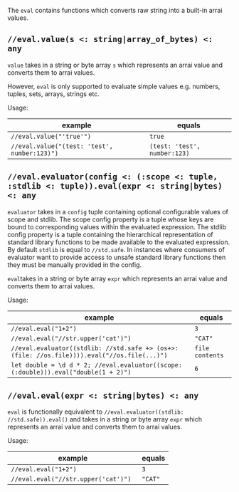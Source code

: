 The `eval` contains functions which converts raw string into a built-in arrai values.

## `//eval.value(s <: string|array_of_bytes) <: any`

`value` takes in a string or byte array `s` which represents an arrai value and converts them to
arrai values.

However, `eval` is only supported to evaluate simple values e.g. numbers,
tuples, sets, arrays, strings etc.

Usage:

| example | equals |
|---|---|
|`//eval.value("'true'")` | `true` |
|`//eval.value("(test: 'test', number:123)")` | `(test: 'test', number:123)` |

## `//eval.evaluator(config <: (:scope <: tuple, :stdlib <: tuple)).eval(expr <: string|bytes) <: any`

`evaluator` takes in a `config` tuple containing optional configurable values of scope and stdlib. 
The scope config property is a tuple whose keys are bound to corresponding values within the evaluated expression.
The stdlib config property is a tuple containing the hierarchical representation of standard library functions to be made available to the evaluated expression.
By default `stdlib` is equal to `//std.safe`.
In instances where consumers of evaluator want to provide access to unsafe standard library functions then they must be manually provided in the config.


`eval`takes in a string or byte array `expr` which represents an arrai value and converts them to
arrai values.

Usage:

| example | equals |
|---|---|
|`//eval.eval("1+2")` | `3` |
|`//eval.eval("//str.upper('cat')") ` | `"CAT"` |
| `//eval.evaluator((stdlib: //std.safe +> (os+>: (file: //os.file)))).eval("//os.file(...)")` | `file contents` |
|`let double = \d d * 2; //eval.evaluator((scope: (:double))).eval("double(1 + 2)")` | `6`

## `//eval.eval(expr <: string|bytes) <: any`

`eval` is functionally equivalent to `//eval.evaluator((stdlib: //std.safe)).eval()` and takes in a string or byte array `expr` which represents an arrai value and converts them to
arrai values.

Usage:

| example | equals |
|---|---|
|`//eval.eval("1+2")` | `3` |
|`//eval.eval("//str.upper('cat')") ` | `"CAT"` |
